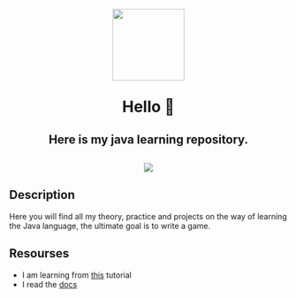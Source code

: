 <p align=center>
<img src="https://www.pngplay.com/wp-content/uploads/9/Java-PNG-Clipart-Background.png" width="130">
</p>

<div align=center>
<h1 style="padding: 0; margin: 30px">Hello 👋</h1>
<h2 style="padding: 0"> Here is my java learning repository.</h2>
</div>

<p align=center style="margin-top: 30px">
<img src="https://img.shields.io/badge/java-%23ED8B00.svg?style=for-the-badge&logo=java&logoColor=white">

[//]: # (<img src="https://img.shields.io/badge/IntelliJIDEA-000000.svg?)

[//]: # (style=for-the-badge&logo=intellij-idea&logoColor=white&#41;">)

</p>

## Description
Here you will find all my theory, practice and projects
on the way of  learning the Java language,
the ultimate goal is to write a game.

## Resourses
- I am learning from [this](https://metanit.com/java/tutorial/) tutorial
- I read the [docs](https://docs.oracle.com/en/java/)
